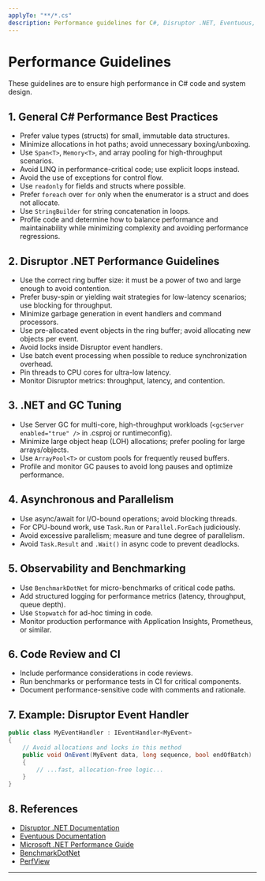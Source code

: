 ```yaml
---
applyTo: "**/*.cs"
description: Performance guidelines for C#, Disruptor .NET, Eventuous, Event-Sourcing, DDD, ATDD, TDD, and related tooling.
---
```


# Performance Guidelines

These guidelines are to ensure high performance in C# code and system design.

## 1. General C# Performance Best Practices
- Prefer value types (structs) for small, immutable data structures.
- Minimize allocations in hot paths; avoid unnecessary boxing/unboxing.
- Use `Span<T>`, `Memory<T>`, and array pooling for high-throughput scenarios.
- Avoid LINQ in performance-critical code; use explicit loops instead.
- Avoid the use of exceptions for control flow.
- Use `readonly` for fields and structs where possible.
- Prefer `foreach` over `for` only when the enumerator is a struct and does not allocate.
- Use `StringBuilder` for string concatenation in loops.
- Profile code and determine how to balance performance and maintainability while minimizing complexity and avoiding performance regressions.

## 2. Disruptor .NET Performance Guidelines
- Use the correct ring buffer size: it must be a power of two and large enough to avoid contention.
- Prefer busy-spin or yielding wait strategies for low-latency scenarios; use blocking for throughput.
- Minimize garbage generation in event handlers and command processors.
- Use pre-allocated event objects in the ring buffer; avoid allocating new objects per event.
- Avoid locks inside Disruptor event handlers.
- Use batch event processing when possible to reduce synchronization overhead.
- Pin threads to CPU cores for ultra-low latency.
- Monitor Disruptor metrics: throughput, latency, and contention.

## 3. .NET and GC Tuning
- Use Server GC for multi-core, high-throughput workloads (`<gcServer enabled="true" />` in .csproj or runtimeconfig).
- Minimize large object heap (LOH) allocations; prefer pooling for large arrays/objects.
- Use `ArrayPool<T>` or custom pools for frequently reused buffers.
- Profile and monitor GC pauses to avoid long pauses and optimize performance.

## 4. Asynchronous and Parallelism
- Use async/await for I/O-bound operations; avoid blocking threads.
- For CPU-bound work, use `Task.Run` or `Parallel.ForEach` judiciously.
- Avoid excessive parallelism; measure and tune degree of parallelism.
- Avoid `Task.Result` and `.Wait()` in async code to prevent deadlocks.

## 5. Observability and Benchmarking
- Use `BenchmarkDotNet` for micro-benchmarks of critical code paths.
- Add structured logging for performance metrics (latency, throughput, queue depth).
- Use `Stopwatch` for ad-hoc timing in code.
- Monitor production performance with Application Insights, Prometheus, or similar.

## 6. Code Review and CI
- Include performance considerations in code reviews.
- Run benchmarks or performance tests in CI for critical components.
- Document performance-sensitive code with comments and rationale.

## 7. Example: Disruptor Event Handler
```csharp
public class MyEventHandler : IEventHandler<MyEvent>
{
    // Avoid allocations and locks in this method
    public void OnEvent(MyEvent data, long sequence, bool endOfBatch)
    {
        // ...fast, allocation-free logic...
    }
}
```

## 8. References
- [Disruptor .NET Documentation](https://github.com/disruptor-net/Disruptor-net)
- [Eventuous Documentation](https://eventuous.dev/)
- [Microsoft .NET Performance Guide](https://learn.microsoft.com/en-us/dotnet/standard/performance/)
- [BenchmarkDotNet](https://benchmarkdotnet.org/)
- [PerfView](https://github.com/microsoft/perfview)

---
